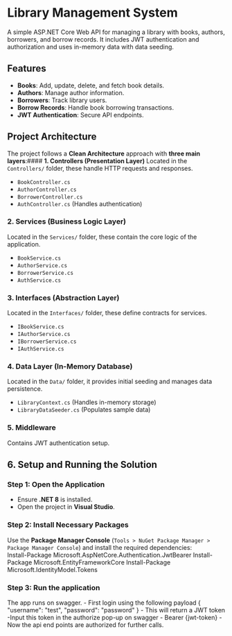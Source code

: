 # Library Management System

A simple ASP.NET Core Web API for managing a library with books, authors, borrowers, and borrow records. It includes JWT authentication and authorization and uses in-memory data with data seeding.

## Features
- **Books**: Add, update, delete, and fetch book details.
- **Authors**: Manage author information.
- **Borrowers**: Track library users.
- **Borrow Records**: Handle book borrowing transactions.
- **JWT Authentication**: Secure API endpoints.

## Project Architecture

The project follows a **Clean Architecture** approach with **three main layers**:#### **1. Controllers (Presentation Layer)**
Located in the `Controllers/` folder, these handle HTTP requests and responses.
- `BookController.cs`  
- `AuthorController.cs`  
- `BorrowerController.cs`  
- `AuthController.cs` (Handles authentication)

### **2. Services (Business Logic Layer)**
Located in the `Services/` folder, these contain the core logic of the application.
- `BookService.cs`
- `AuthorService.cs`
- `BorrowerService.cs`
- `AuthService.cs`

### **3. Interfaces (Abstraction Layer)**
Located in the `Interfaces/` folder, these define contracts for services.
- `IBookService.cs`
- `IAuthorService.cs`
- `IBorrowerService.cs`
- `IAuthService.cs`

### **4. Data Layer (In-Memory Database)**
Located in the `Data/` folder, it provides initial seeding and manages data persistence.
- `LibraryContext.cs` (Handles in-memory storage)
- `LibraryDataSeeder.cs` (Populates sample data)

### **5. Middleware**
Contains JWT authentication setup.

## **6. Setup and Running the Solution**  

### **Step 1: Open the Application**
- Ensure **.NET 8** is installed.  
- Open the project in **Visual Studio**.  

### **Step 2: Install Necessary Packages**  
Use the **Package Manager Console** (`Tools > NuGet Package Manager > Package Manager Console`) and install the required dependencies:  
Install-Package Microsoft.AspNetCore.Authentication.JwtBearer
Install-Package Microsoft.EntityFrameworkCore
Install-Package Microsoft.IdentityModel.Tokens

### **Step 3: Run the application**  
The app runs on swagger.
	- First login using the following payload
			{
				"username": "test",
				"password": "password"
			}
	- This will return a JWT token
	-Input this token in the authorize pop-up on swagger - Bearer {jwt-token}
	- Now the api end points are authorized for further calls. 
